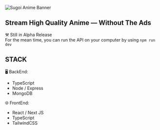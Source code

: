 ![Sugoi Anime Banner](https://user-images.githubusercontent.com/70282966/199335441-793ccd5d-8a71-4b72-8e81-11c89ce746ae.png)

Stream High Quality Anime — Without The Ads 
-
⚒️ Still in Alpha Release  
For the mean time, you can run the API on your computer by using `npm run dev`

STACK
-
🖥️ BackEnd: 
- TypeScript
- Node / Express
- MongoDB

🌐 FrontEnd:
- React / Next JS
- TypeScript
- TailwindCSS
